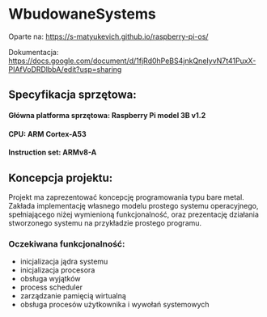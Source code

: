 # WbudowaneSystems
Oparte na: https://s-matyukevich.github.io/raspberry-pi-os/

Dokumentacja: https://docs.google.com/document/d/1fjRd0hPeBS4jnkQneIyvN7t41PuxX-PIAfVoDRDlbbA/edit?usp=sharing 

## Specyfikacja sprzętowa:

#### Główna platforma sprzętowa: Raspberry Pi model 3B v1.2

#### CPU: ARM Cortex-A53

#### Instruction set: ARMv8-A

## Koncepcja projektu:


Projekt ma zaprezentować koncepcję programowania typu bare metal. Zakłada implementację własnego modelu prostego systemu operacyjnego, spełniającego niżej wymienioną funkcjonalność, oraz prezentację działania stworzonego systemu na przykładzie prostego programu. 

### Oczekiwana funkcjonalność:

- inicjalizacja jądra systemu
- inicjalizacja procesora
- obsługa wyjątków
- process scheduler
- zarządzanie pamięcią wirtualną
- obsługa procesów użytkownika i wywołań systemowych

